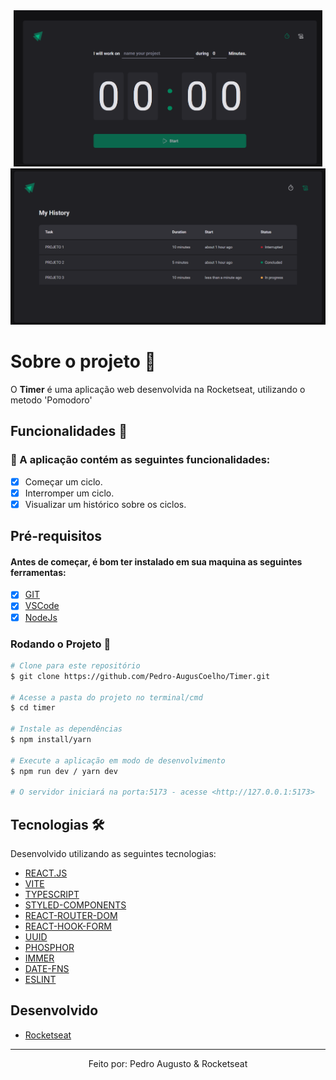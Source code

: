 <div align='center'>
  <img height='250px' alt='Readme' title='Readme' src='./src/assets/ImgShow1.png'>
  <img height='250px' alt='Readme' title='Readme' src='./src/assets/ImgShow2.png'>
</div>

# Sobre o projeto 💬

O **Timer** é uma aplicação web desenvolvida na Rocketseat, utilizando o metodo 'Pomodoro'

## Funcionalidades 🧠

###  📕 A aplicação contém as seguintes funcionalidades:

- [x] Começar um ciclo.
- [x] Interromper um ciclo.
- [x] Visualizar um histórico sobre os ciclos.

## Pré-requisitos
#### Antes de começar, é bom ter instalado em sua maquina as seguintes ferramentas:
- [x] [GIT](https://git-scm.com/)
- [x] [VSCode](https://code.visualstudio.com/)
- [x] [NodeJs](https://nodejs.org/en/)

### Rodando o Projeto 📖

```bash
# Clone para este repositório
$ git clone https://github.com/Pedro-AugusCoelho/Timer.git

# Acesse a pasta do projeto no terminal/cmd
$ cd timer

# Instale as dependências
$ npm install/yarn

# Execute a aplicação em modo de desenvolvimento
$ npm run dev / yarn dev

# O servidor iniciará na porta:5173 - acesse <http://127.0.0.1:5173>
```

## Tecnologias 🛠

Desenvolvido utilizando as seguintes tecnologias:

- [REACT.JS](https://reactjs.org/)
- [VITE](https://vitejs.dev/)
- [TYPESCRIPT](https://www.typescriptlang.org/)
- [STYLED-COMPONENTS](https://styled-components.com/)
- [REACT-ROUTER-DOM](https://www.npmjs.com/package/react-router-dom)
- [REACT-HOOK-FORM](https://www.react-hook-form.com/)
- [UUID](https://www.npmjs.com/package/uuid)
- [PHOSPHOR](https://phosphoricons.com/)
- [IMMER](https://immerjs.github.io/immer/)
- [DATE-FNS](https://date-fns.org/)
- [ESLINT](https://eslint.org/)

## Desenvolvido ##

- [Rocketseat](https://www.rocketseat.com.br/index)

****************

<p align="center">Feito por: Pedro Augusto & Rocketseat</p>
